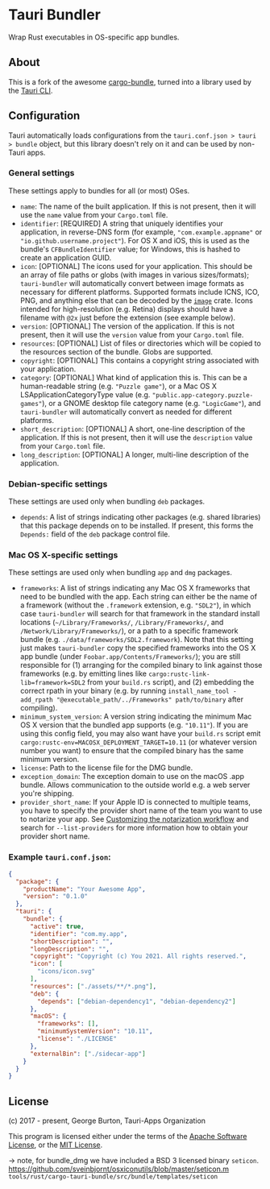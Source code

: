 # Tauri Bundler

Wrap Rust executables in OS-specific app bundles.

## About

This is a fork of the awesome [cargo-bundle](https://github.com/burtonageo/cargo-bundle), turned into a library used by the [Tauri CLI](../cli).

## Configuration

Tauri automatically loads configurations from the `tauri.conf.json > tauri > bundle` object, but this library doesn't rely on it and can be used by non-Tauri apps.

### General settings

These settings apply to bundles for all (or most) OSes.

 * `name`: The name of the built application. If this is not present, then it will use the `name` value from
           your `Cargo.toml` file.
 * `identifier`: [REQUIRED] A string that uniquely identifies your application,
   in reverse-DNS form (for example, `"com.example.appname"` or
   `"io.github.username.project"`).  For OS X and iOS, this is used as the
   bundle's `CFBundleIdentifier` value; for Windows, this is hashed to create
   an application GUID.
 * `icon`: [OPTIONAL] The icons used for your application.  This should be an array of file paths or globs (with images
           in various sizes/formats); `tauri-bundler` will automatically convert between image formats as necessary for
           different platforms.  Supported formats include ICNS, ICO, PNG, and anything else that can be decoded by the
           [`image`](https://crates.io/crates/image) crate.  Icons intended for high-resolution (e.g. Retina) displays
           should have a filename with `@2x` just before the extension (see example below).
 * `version`: [OPTIONAL] The version of the application. If this is not present, then it will use the `version`
              value from your `Cargo.toml` file.
 * `resources`: [OPTIONAL] List of files or directories which will be copied to the resources section of the
                bundle. Globs are supported.
 * `copyright`: [OPTIONAL] This contains a copyright string associated with your application.
 * `category`: [OPTIONAL] What kind of application this is.  This can
   be a human-readable string (e.g. `"Puzzle game"`), or a Mac OS X
   LSApplicationCategoryType value
   (e.g. `"public.app-category.puzzle-games"`), or a GNOME desktop
   file category name (e.g. `"LogicGame"`), and `tauri-bundler` will
   automatically convert as needed for different platforms.
 * `short_description`: [OPTIONAL] A short, one-line description of the application. If this is not present, then it
                        will use the `description` value from your `Cargo.toml` file.
 * `long_description`: [OPTIONAL] A longer, multi-line description of the application.

### Debian-specific settings

These settings are used only when bundling `deb` packages.

* `depends`: A list of strings indicating other packages (e.g. shared
  libraries) that this package depends on to be installed.  If present, this
  forms the `Depends:` field of the `deb` package control file.

### Mac OS X-specific settings

These settings are used only when bundling `app` and `dmg` packages.

* `frameworks`: A list of strings indicating any Mac OS X frameworks that
  need to be bundled with the app.  Each string can either be the name of a
  framework (without the `.framework` extension, e.g. `"SDL2"`), in which case
  `tauri-bundler` will search for that framework in the standard install
  locations (`~/Library/Frameworks/`, `/Library/Frameworks/`, and
  `/Network/Library/Frameworks/`), or a path to a specific framework bundle
  (e.g. `./data/frameworks/SDL2.framework`).  Note that this setting just makes
  `tauri-bundler` copy the specified frameworks into the OS X app bundle (under
  `Foobar.app/Contents/Frameworks/`); you are still responsible for (1)
  arranging for the compiled binary to link against those frameworks (e.g. by
  emitting lines like `cargo:rustc-link-lib=framework=SDL2` from your
  `build.rs` script), and (2) embedding the correct rpath in your binary
  (e.g. by running `install_name_tool -add_rpath
  "@executable_path/../Frameworks" path/to/binary` after compiling).
* `minimum_system_version`: A version string indicating the minimum Mac OS
  X version that the bundled app supports (e.g. `"10.11"`).  If you are using
  this config field, you may also want have your `build.rs` script emit
  `cargo:rustc-env=MACOSX_DEPLOYMENT_TARGET=10.11` (or whatever version number
  you want) to ensure that the compiled binary has the same minimum version.
* `license`: Path to the license file for the DMG bundle.
* `exception_domain`: The exception domain to use on the macOS .app bundle. Allows communication to the outside world e.g. a web server you're shipping.
* `provider_short_name`: If your Apple ID is connected to multiple teams, you have to specify the provider short name of the team you want to use to notarize your app. See [Customizing the notarization workflow](https://developer.apple.com/documentation/security/notarizing_macos_software_before_distribution/customizing_the_notarization_workflow) and search for `--list-providers` for more information how to obtain your provider short name.

### Example `tauri.conf.json`:

```json
{
  "package": {
    "productName": "Your Awesome App",
    "version": "0.1.0"
  },
  "tauri": {
    "bundle": {
      "active": true,
      "identifier": "com.my.app",
      "shortDescription": "",
      "longDescription": "",
      "copyright": "Copyright (c) You 2021. All rights reserved.",
      "icon": [
        "icons/icon.svg"
      ],
      "resources": ["./assets/**/*.png"],
      "deb": {
        "depends": ["debian-dependency1", "debian-dependency2"]
      },
      "macOS": {
        "frameworks": [],
        "minimumSystemVersion": "10.11",
        "license": "./LICENSE"
      },
      "externalBin": ["./sidecar-app"]
    }
  }
}
```

## License
(c) 2017 - present, George Burton, Tauri-Apps Organization

This program is licensed either under the terms of the
[Apache Software License](http://www.apache.org/licenses/LICENSE-2.0), or the
[MIT License](https://opensource.org/licenses/MIT).

-> note, for bundle_dmg we have included a BSD 3 licensed binary `seticon`.
https://github.com/sveinbjornt/osxiconutils/blob/master/seticon.m
`tools/rust/cargo-tauri-bundle/src/bundle/templates/seticon`
